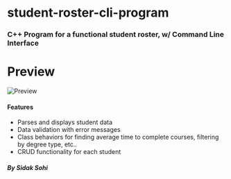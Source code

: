# student-roster-cli-program
### C++ Program for a functional student roster, w/ Command Line Interface
# Preview
![Preview](https://i.imgur.com/Q2JdjaS.png)

#### Features
- Parses and displays student data
- Data validation with error messages
- Class behaviors for finding average time to complete courses, filtering by degree type, etc..
- CRUD functionality for each student
##### By Sidak Sohi

